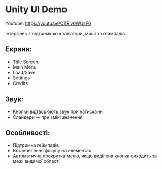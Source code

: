 # Unity UI Demo

Youtube: https://youtu.be/OTRiv0WUsF0

Інтерфейс з підтримкою клавіатури, миші та геймпадів.  

## Екрани:
- Title Screen  
- Main Menu  
- Load/Save  
- Settings  
- Credits

## Звук:
- Кнопки відтворюють звук при натисканні  
- Слайдери — при зміні значення

## Особливості:
- Підтримка геймпадів   
- Встановлення фокусу на елементах
- Автоматична прокрутка меню, якщо виділена кнопка виходить за межі видимої області
